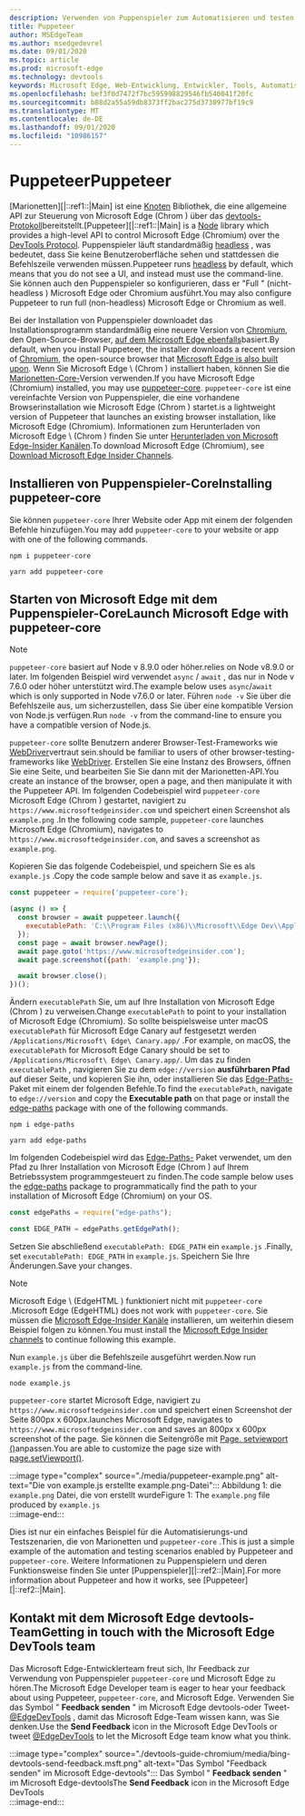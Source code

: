 ```yaml
---
description: Verwenden von Puppenspieler zum Automatisieren und testen in Microsoft Edge
title: Puppeteer
author: MSEdgeTeam
ms.author: msedgedevrel
ms.date: 09/01/2020
ms.topic: article
ms.prod: microsoft-edge
ms.technology: devtools
keywords: Microsoft Edge, Web-Entwicklung, Entwickler, Tools, Automatisierung, Test
ms.openlocfilehash: bef3f0d7472f7bc595998829546fb540041f20fc
ms.sourcegitcommit: b88d2a55a59db8373ff2bac275d3730977bf19c9
ms.translationtype: MT
ms.contentlocale: de-DE
ms.lasthandoff: 09/01/2020
ms.locfileid: "10986157"
---
```

# <span data-ttu-id="ecd98-104">Puppeteer</span><span class="sxs-lookup"><span data-stu-id="ecd98-104">Puppeteer</span></span>  

<span data-ttu-id="ecd98-105">[Marionetten][|::ref1::|Main] ist eine [Knoten][NodejsMain] Bibliothek, die eine allgemeine API zur Steuerung von Microsoft Edge (Chrom \) über das [devtools-Protokoll][GithubChromedevtoolsProtocol]bereitstellt.</span><span class="sxs-lookup"><span data-stu-id="ecd98-105">[Puppeteer][|::ref1::|Main] is a [Node][NodejsMain] library which provides a high-level API to control Microsoft Edge \(Chromium\) over the [DevTools Protocol][GithubChromedevtoolsProtocol].</span></span>  <span data-ttu-id="ecd98-106">Puppenspieler läuft standardmäßig [headless][WikiHeadlessBrowser] , was bedeutet, dass Sie keine Benutzeroberfläche sehen und stattdessen die Befehlszeile verwenden müssen.</span><span class="sxs-lookup"><span data-stu-id="ecd98-106">Puppeteer runs [headless][WikiHeadlessBrowser] by default, which means that you do not see a UI, and instead must use the command-line.</span></span>  <span data-ttu-id="ecd98-107">Sie können auch den Puppenspieler so konfigurieren, dass er "Full \" (nicht-headless \) Microsoft Edge oder Chromium ausführt.</span><span class="sxs-lookup"><span data-stu-id="ecd98-107">You may also configure Puppeteer to run full \(non-headless\) Microsoft Edge or Chromium as well.</span></span>  

<span data-ttu-id="ecd98-108">Bei der Installation von Puppenspieler downloadet das Installationsprogramm standardmäßig eine neuere Version von [Chromium][ChromiumHome], den Open-Source-Browser, [auf dem Microsoft Edge ebenfalls][MicrosoftBlogsWindowsExperience20181206]basiert.</span><span class="sxs-lookup"><span data-stu-id="ecd98-108">By default, when you install Puppeteer, the installer downloads a recent version of [Chromium][ChromiumHome], the open-source browser that [Microsoft Edge is also built upon][MicrosoftBlogsWindowsExperience20181206].</span></span>  <span data-ttu-id="ecd98-109">Wenn Sie Microsoft Edge \ (Chrom \) installiert haben, können Sie die [Marionetten-Core-][PuppeteerApivscore]Version verwenden.</span><span class="sxs-lookup"><span data-stu-id="ecd98-109">If you have Microsoft Edge \(Chromium\) installed, you may use [puppeteer-core][PuppeteerApivscore].</span></span>  `puppeteer-core` <span data-ttu-id="ecd98-110">ist eine vereinfachte Version von Puppenspieler, die eine vorhandene Browserinstallation wie Microsoft Edge (Chrom \) startet.</span><span class="sxs-lookup"><span data-stu-id="ecd98-110">is a lightweight version of Puppeteer that launches an existing browser installation, like Microsoft Edge \(Chromium\).</span></span>  <span data-ttu-id="ecd98-111">Informationen zum Herunterladen von Microsoft Edge \ (Chrom \) finden Sie unter [Herunterladen von Microsoft Edge-Insider Kanälen][MicrosoftedgeinsiderDownload].</span><span class="sxs-lookup"><span data-stu-id="ecd98-111">To download Microsoft Edge \(Chromium\), see [Download Microsoft Edge Insider Channels][MicrosoftedgeinsiderDownload].</span></span>

## <span data-ttu-id="ecd98-112">Installieren von Puppenspieler-Core</span><span class="sxs-lookup"><span data-stu-id="ecd98-112">Installing puppeteer-core</span></span>  

<span data-ttu-id="ecd98-113">Sie können `puppeteer-core` Ihrer Website oder App mit einem der folgenden Befehle hinzufügen.</span><span class="sxs-lookup"><span data-stu-id="ecd98-113">You may add `puppeteer-core` to your website or app with one of the following commands.</span></span>  

```shell
npm i puppeteer-core
```  

```shell
yarn add puppeteer-core
```  

## <span data-ttu-id="ecd98-114">Starten von Microsoft Edge mit dem Puppenspieler-Core</span><span class="sxs-lookup"><span data-stu-id="ecd98-114">Launch Microsoft Edge with puppeteer-core</span></span>  

> [!NOTE]
> `puppeteer-core` <span data-ttu-id="ecd98-115">basiert auf Node v 8.9.0 oder höher.</span><span class="sxs-lookup"><span data-stu-id="ecd98-115">relies on Node v8.9.0 or later.</span></span>  <span data-ttu-id="ecd98-116">Im folgenden Beispiel wird verwendet `async` / `await` , das nur in Node v 7.6.0 oder höher unterstützt wird.</span><span class="sxs-lookup"><span data-stu-id="ecd98-116">The example below uses `async`/`await` which is only supported in Node v7.6.0 or later.</span></span>  <span data-ttu-id="ecd98-117">Führen `node -v` Sie über die Befehlszeile aus, um sicherzustellen, dass Sie über eine kompatible Version von Node.js verfügen.</span><span class="sxs-lookup"><span data-stu-id="ecd98-117">Run `node -v` from the command-line to ensure you have a compatible version of Node.js.</span></span>  

`puppeteer-core` <span data-ttu-id="ecd98-118">sollte Benutzern anderer Browser-Test-Frameworks wie [WebDriver][WebDriverEdgehtmlMain]vertraut sein.</span><span class="sxs-lookup"><span data-stu-id="ecd98-118">should be familiar to users of other browser-testing-frameworks like [WebDriver][WebDriverEdgehtmlMain].</span></span>  <span data-ttu-id="ecd98-119">Erstellen Sie eine Instanz des Browsers, öffnen Sie eine Seite, und bearbeiten Sie Sie dann mit der Marionetten-API.</span><span class="sxs-lookup"><span data-stu-id="ecd98-119">You create an instance of the browser, open a page, and then manipulate it with the Puppeteer API.</span></span>  <span data-ttu-id="ecd98-120">Im folgenden Codebeispiel wird `puppeteer-core` Microsoft Edge (Chrom \) gestartet, navigiert zu `https://www.microsoftedgeinsider.com` und speichert einen Screenshot als `example.png` .</span><span class="sxs-lookup"><span data-stu-id="ecd98-120">In the following code sample, `puppeteer-core` launches Microsoft Edge \(Chromium\), navigates to `https://www.microsoftedgeinsider.com`, and saves a screenshot as `example.png`.</span></span>  

<span data-ttu-id="ecd98-121">Kopieren Sie das folgende Codebeispiel, und speichern Sie es als `example.js` .</span><span class="sxs-lookup"><span data-stu-id="ecd98-121">Copy the code sample below and save it as `example.js`.</span></span>  

```javascript
const puppeteer = require('puppeteer-core');

(async () => {
  const browser = await puppeteer.launch({
    executablePath: 'C:\\Program Files (x86)\\Microsoft\\Edge Dev\\Application\\msedge.exe'
  });
  const page = await browser.newPage();
  await page.goto('https://www.microsoftedgeinsider.com');
  await page.screenshot({path: 'example.png'});

  await browser.close();
})();
```  

<span data-ttu-id="ecd98-122">Ändern `executablePath` Sie, um auf Ihre Installation von Microsoft Edge (Chrom \) zu verweisen.</span><span class="sxs-lookup"><span data-stu-id="ecd98-122">Change `executablePath` to point to your installation of Microsoft Edge \(Chromium\).</span></span>  <span data-ttu-id="ecd98-123">So sollte beispielsweise unter macOS `executablePath` für Microsoft Edge Canary auf festgesetzt werden `/Applications/Microsoft\ Edge\ Canary.app/` .</span><span class="sxs-lookup"><span data-stu-id="ecd98-123">For example, on macOS, the `executablePath` for Microsoft Edge Canary should be set to `/Applications/Microsoft\ Edge\ Canary.app/`.</span></span>  <span data-ttu-id="ecd98-124">Um das zu finden `executablePath` , navigieren Sie zu dem `edge://version` **ausführbaren Pfad** auf dieser Seite, und kopieren Sie ihn, oder installieren Sie das [Edge-Paths-][npmEdgePaths] Paket mit einem der folgenden Befehle.</span><span class="sxs-lookup"><span data-stu-id="ecd98-124">To find the `executablePath`, navigate to `edge://version` and copy the **Executable path** on that page or install the [edge-paths][npmEdgePaths] package with one of the following commands.</span></span>  

```shell
npm i edge-paths
```  

```shell
yarn add edge-paths
```  
 
<span data-ttu-id="ecd98-125">Im folgenden Codebeispiel wird das [Edge-Paths-][npmEdgePaths] Paket verwendet, um den Pfad zu Ihrer Installation von Microsoft Edge (Chrom \) auf Ihrem Betriebssystem programmgesteuert zu finden.</span><span class="sxs-lookup"><span data-stu-id="ecd98-125">The code sample below uses the [edge-paths][npmEdgePaths] package to programmatically find the path to your installation of Microsoft Edge \(Chromium\) on your OS.</span></span>

```javascript
const edgePaths = require("edge-paths");

const EDGE_PATH = edgePaths.getEdgePath();
```

<span data-ttu-id="ecd98-126">Setzen Sie abschließend `executablePath: EDGE_PATH` ein `example.js` .</span><span class="sxs-lookup"><span data-stu-id="ecd98-126">Finally, set `executablePath: EDGE_PATH` in `example.js`.</span></span>  <span data-ttu-id="ecd98-127">Speichern Sie Ihre Änderungen.</span><span class="sxs-lookup"><span data-stu-id="ecd98-127">Save your changes.</span></span>  

> [!NOTE]
> <span data-ttu-id="ecd98-128">Microsoft Edge \ (EdgeHTML \) funktioniert nicht mit `puppeteer-core` .</span><span class="sxs-lookup"><span data-stu-id="ecd98-128">Microsoft Edge \(EdgeHTML\) does not work with `puppeteer-core`.</span></span>  <span data-ttu-id="ecd98-129">Sie müssen die [Microsoft Edge-Insider Kanäle][MicrosoftedgeinsiderDownload] installieren, um weiterhin diesem Beispiel folgen zu können.</span><span class="sxs-lookup"><span data-stu-id="ecd98-129">You must install the [Microsoft Edge Insider channels][MicrosoftedgeinsiderDownload] to continue following this example.</span></span>  

<span data-ttu-id="ecd98-130">Nun `example.js` über die Befehlszeile ausgeführt werden.</span><span class="sxs-lookup"><span data-stu-id="ecd98-130">Now run `example.js` from the command-line.</span></span>  

```shell
node example.js
```  

`puppeteer-core` <span data-ttu-id="ecd98-131">startet Microsoft Edge, navigiert zu `https://www.microsoftedgeinsider.com` und speichert einen Screenshot der Seite 800px x 600px.</span><span class="sxs-lookup"><span data-stu-id="ecd98-131">launches Microsoft Edge, navigates to `https://www.microsoftedgeinsider.com` and saves an 800px x 600px screenshot of the page.</span></span>  <span data-ttu-id="ecd98-132">Sie können die Seitengröße mit [Page. setviewport ()][PuppeteerApipagesetviewport]anpassen.</span><span class="sxs-lookup"><span data-stu-id="ecd98-132">You are able to customize the page size with [page.setViewport()][PuppeteerApipagesetviewport].</span></span>  

:::image type="complex" source="./media/puppeteer-example.png" alt-text="Die von example.js erstellte example.png-Datei":::
   <span data-ttu-id="ecd98-134">Abbildung 1: die `example.png` Datei, die von erstellt wurde</span><span class="sxs-lookup"><span data-stu-id="ecd98-134">Figure 1:  The `example.png` file produced by</span></span> `example.js`  
:::image-end:::  

<!--  
> ##### Figure 1  
> The `example.png` file produced by `example.js`  
> ![The example.png file produced by example.js](./media/puppeteer-example.png)  
-->  

<span data-ttu-id="ecd98-135">Dies ist nur ein einfaches Beispiel für die Automatisierungs-und Testszenarien, die von Marionetten und `puppeteer-core` .</span><span class="sxs-lookup"><span data-stu-id="ecd98-135">This is just a simple example of the automation and testing scenarios enabled by Puppeteer and `puppeteer-core`.</span></span>  <span data-ttu-id="ecd98-136">Weitere Informationen zu Puppenspielern und deren Funktionsweise finden Sie unter [Puppenspieler][|::ref2::|Main].</span><span class="sxs-lookup"><span data-stu-id="ecd98-136">For more information about Puppeteer and how it works, see [Puppeteer][|::ref2::|Main].</span></span>  

## <span data-ttu-id="ecd98-137">Kontakt mit dem Microsoft Edge devtools-Team</span><span class="sxs-lookup"><span data-stu-id="ecd98-137">Getting in touch with the Microsoft Edge DevTools team</span></span>  

<span data-ttu-id="ecd98-138">Das Microsoft Edge-Entwicklerteam freut sich, Ihr Feedback zur Verwendung von Puppenspieler `puppeteer-core` und Microsoft Edge zu hören.</span><span class="sxs-lookup"><span data-stu-id="ecd98-138">The Microsoft Edge Developer team is eager to hear your feedback about using Puppeteer, `puppeteer-core`, and Microsoft Edge.</span></span>  <span data-ttu-id="ecd98-139">Verwenden Sie das Symbol " **Feedback senden** " im Microsoft Edge devtools-oder Tweet- [@EdgeDevTools][TwitterIntentTweetEdgedevtools] , damit das Microsoft Edge-Team wissen kann, was Sie denken.</span><span class="sxs-lookup"><span data-stu-id="ecd98-139">Use the **Send Feedback** icon in the Microsoft Edge DevTools or tweet [@EdgeDevTools][TwitterIntentTweetEdgedevtools] to let the Microsoft Edge team know what you think.</span></span>  


:::image type="complex" source="./devtools-guide-chromium/media/bing-devtools-send-feedback.msft.png" alt-text="Das Symbol "Feedback senden" im Microsoft Edge-devtools":::
   <span data-ttu-id="ecd98-141">Das Symbol " **Feedback senden** " im Microsoft Edge-devtools</span><span class="sxs-lookup"><span data-stu-id="ecd98-141">The **Send Feedback** icon in the Microsoft Edge DevTools</span></span>  
:::image-end:::  

<!--  
> ##### Figure 2  
> The **Feedback** icon in the Microsoft Edge DevTools  
> ![The Feedback icon in the Microsoft Edge DevTools](./devtools-guide-chromium/media/devtools-feedback.png)  
-->  

<!--## See also  

*   [WebDriver (Chromium)][WebdriverChromiumMain]  
*   [WebDriver (EdgeHTML)][WebdriverEdgehtmlMain]  
*   [Chrome DevTools Protocol Viewer on GitHub][GithubChromedevtoolsProtocol]  
*   [Microsoft Edge: Making the web better through more open source collaboration on Microsoft Experience Blog][MicrosoftBlogsWindowsExperience20181206]  
*   [Download Microsoft Edge Insider Channels][MicrosoftedgeinsiderDownload]  
*   [Chromium on The Chromium Projects][ChromiumHome]  
*   [Node.js][NodejsMain]  
*   [Puppeteer][PuppeteerMain]  
*   [puppeteer vs. puppeteer-core][PuppeteerApivscore]  
*   [page.setViewport() on Puppeteer][PuppeteerApipagesetviewport]  
*   [Headless browser on Wikipedia][WikiHeadlessBrowser]  -->  

<!-- image links -->  

<!-- links -->  

[WebdriverChromiumMain]: ./webdriver-chromium.md "WebDriver (Chrom)"  
[WebdriverEdgehtmlMain]: ./webdriver.md "WebDriver (EdgeHTML)"  

[GithubChromedevtoolsProtocol]: https://chromedevtools.github.io/devtools-protocol "Chrome devtools-Protokollanzeige | GitHub"  

[MicrosoftBlogsWindowsExperience20181206]: https://blogs.windows.com/windowsexperience/2018/12/06/microsoft-edge-making-the-web-better-through-more-open-source-collaboration "Microsoft Edge: verbessern des Webs durch mehr Open-Source-Zusammenarbeit | Microsoft Experience-Blog"  

[MicrosoftedgeinsiderDownload]: https://www.microsoftedgeinsider.com/download "Herunterladen von Microsoft Edge-Insider Kanälen"  

[ChromiumHome]: https://www.chromium.org/Home "Chrom | Die Chrom-Projekte"  

[NodejsMain]: https://nodejs.org "Node.js"  

[npmEdgePaths]: https://www.npmjs.com/package/edge-paths "NPM | Rand Pfade"

[PuppeteerMain]: https://pptr.dev "Puppeteer"  
[PuppeteerApivscore]: https://pptr.dev/#?product=Puppeteer&version=v2.0.0&show=api-puppeteer-vs-puppeteer-core "Marionetten-vs. Puppenspieler-Core | Puppeteer"  
[PuppeteerApipagesetviewport]: https://pptr.dev/#?product=Puppeteer&version=v2.0.0&show=api-pagesetviewportviewport "Page. setviewport (Viewport) | Puppeteer"  

[TwitterIntentTweetEdgedevtools]: https://twitter.com/intent/tweet?text=@EdgeDevTools "@EdgeDevTools-Poste einen Tweet | Twitter"  

[WikiHeadlessBrowser]: https://en.wikipedia.org/wiki/Headless_browser "Headless-Browser | Wikipedia"  
